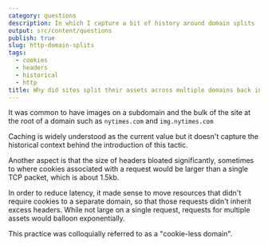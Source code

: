 ```yaml
---
category: questions
description: In which I capture a bit of history around domain splits
output: src/content/questions
publish: true
slug: http-domain-splits
tags:
  - cookies
  - headers
  - historical
  - http
title: Why did sites split their assets across multiple domains back in the day?
---
```

It was common to have images on a subdomain and the bulk of the site at the root of a domain such as `nytimes.com` and `img.nytimes.com`

Caching is widely understood as the current value but it doesn't capture the historical context behind the introduction of this tactic.

Another aspect is that the size of headers bloated significantly, sometimes to where cookies associated with a request would be larger than a single TCP packet, which is about 1.5kb.

In order to reduce latency, it made sense to move resources that didn't require cookies to a separate domain, so that those requests didn't inherit excess headers. While not large on a single request, requests for multiple assets would balloon exponentially.

This practice was colloquially referred to as a "cookie-less domain".
